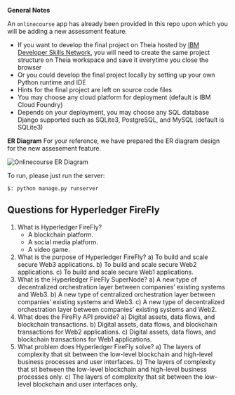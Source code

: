 
**General Notes**

An `onlinecourse` app has already been provided in this repo upon which you will be adding a new assessment feature.

- If you want to develop the final project on Theia hosted by [IBM Developer Skills Network](https://labs.cognitiveclass.ai/), you will need to create the same project structure on Theia workspace and save it everytime you close the browser
- Or you could develop the final project locally by setting up your own Python runtime and IDE
- Hints for the final project are left on source code files
- You may choose any cloud platform for deployment (default is IBM Cloud Foundry)
- Depends on your deployment, you may choose any SQL database Django supported such as SQLite3, PostgreSQL, and MySQL (default is SQLite3)

**ER Diagram**
For your reference, we have prepared the ER diagram design for the new assesement feature.

![Onlinecourse ER Diagram](https://github.com/ibm-developer-skills-network/final-cloud-app-with-database/blob/master/static/media/course_images/onlinecourse_app_er.png)

To run, please just run the server:
```
$: python manage.py runserver
```
## Questions for Hyperledger FireFly
1) What is Hyperledger FireFly?
   * A blockchain platform.
   * A social media platform.
   * A video game.
2) What is the purpose of Hyperledger FireFly?
   a) To build and scale secure Web3 applications.
   b) To build and scale secure Web2 applications.
   c) To build and scale secure Web1 applications.
3) What is the Hyperledger FireFly SuperNode?
   a) A new type of decentralized orchestration layer between companies’ existing systems and Web3.
   b) A new type of centralized orchestration layer between companies’ existing systems and Web3.
   c) A new type of decentralized orchestration layer between companies’ existing systems and Web2.
5) What does the FireFly API provide?
   a) Digital assets, data flows, and blockchain transactions.
   b) Digital assets, data flows, and blockchain transactions for Web2 applications.
   c) Digital assets, data flows, and blockchain transactions for Web1 applications.
7) What problem does Hyperledger FireFly solve?
   a) The layers of complexity that sit between the low-level blockchain and high-level business processes and user interfaces.
   b) The layers of complexity that sit between the low-level blockchain and high-level business processes only.
   c) The layers of complexity that sit between the low-level blockchain and user interfaces only.
